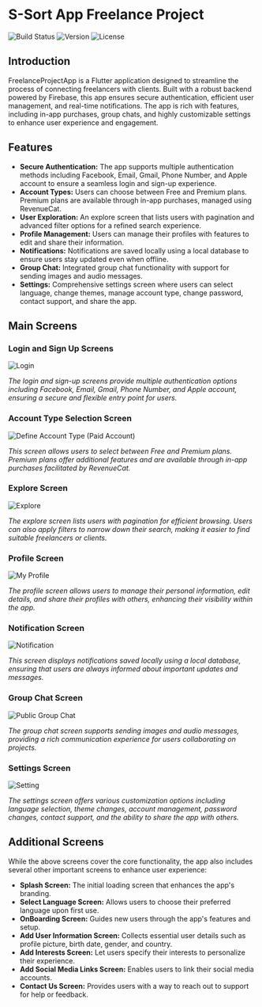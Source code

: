 # S-Sort App Freelance Project

![Build Status](https://img.shields.io/badge/build-passing-brightgreen)
![Version](https://img.shields.io/badge/version-1.0.0-blue)
![License](https://img.shields.io/badge/license-MIT-green)

## Introduction

FreelanceProjectApp is a Flutter application designed to streamline the process of connecting freelancers with clients. Built with a robust backend powered by Firebase, this app ensures secure authentication, efficient user management, and real-time notifications. The app is rich with features, including in-app purchases, group chats, and highly customizable settings to enhance user experience and engagement.

## Features

- **Secure Authentication:** The app supports multiple authentication methods including Facebook, Email, Gmail, Phone Number, and Apple account to ensure a seamless login and sign-up experience.
- **Account Types:** Users can choose between Free and Premium plans. Premium plans are available through in-app purchases, managed using RevenueCat.
- **User Exploration:** An explore screen that lists users with pagination and advanced filter options for a refined search experience.
- **Profile Management:** Users can manage their profiles with features to edit and share their information.
- **Notifications:** Notifications are saved locally using a local database to ensure users stay updated even when offline.
- **Group Chat:** Integrated group chat functionality with support for sending images and audio messages.
- **Settings:** Comprehensive settings screen where users can select language, change themes, manage account type, change password, contact support, and share the app.

## Main Screens

### Login and Sign Up Screens
![Login](https://github.com/asere1/S-Sort-App/assets/77078891/f147372e-0c2b-4de0-aadd-3f1e51545999)

*The login and sign-up screens provide multiple authentication options including Facebook, Email, Gmail, Phone Number, and Apple account, ensuring a secure and flexible entry point for users.*

### Account Type Selection Screen
![Define Account Type (Paid Account)](https://github.com/asere1/S-Sort-App/assets/77078891/7fcc10b9-45ff-456c-956e-3e1befed49c7)

*This screen allows users to select between Free and Premium plans. Premium plans offer additional features and are available through in-app purchases facilitated by RevenueCat.*

### Explore Screen
![Explore](https://github.com/asere1/S-Sort-App/assets/77078891/47af52b0-55d4-4355-a92e-5106a063aab8)

*The explore screen lists users with pagination for efficient browsing. Users can also apply filters to narrow down their search, making it easier to find suitable freelancers or clients.*

### Profile Screen
![My Profile](https://github.com/asere1/S-Sort-App/assets/77078891/21571ede-ce93-45f2-a54e-6998d14e8e48)

*The profile screen allows users to manage their personal information, edit details, and share their profiles with others, enhancing their visibility within the app.*

### Notification Screen
![Notification](https://github.com/asere1/S-Sort-App/assets/77078891/115b290f-a321-4606-bac4-a1307ac75ef8)

*This screen displays notifications saved locally using a local database, ensuring that users are always informed about important updates and messages.*

### Group Chat Screen
![Public Group Chat](https://github.com/asere1/S-Sort-App/assets/77078891/32cd28f0-2559-4aa7-aa4d-bb08dc001e27)

*The group chat screen supports sending images and audio messages, providing a rich communication experience for users collaborating on projects.*

### Settings Screen
![Setting](https://github.com/asere1/S-Sort-App/assets/77078891/c6048b93-a72e-4a3d-8eb2-459da16a2804)

*The settings screen offers various customization options including language selection, theme changes, account management, password changes, contact support, and the ability to share the app with others.*

## Additional Screens

While the above screens cover the core functionality, the app also includes several other important screens to enhance user experience:

- **Splash Screen:** The initial loading screen that enhances the app's branding.
- **Select Language Screen:** Allows users to choose their preferred language upon first use.
- **OnBoarding Screen:** Guides new users through the app's features and setup.
- **Add User Information Screen:** Collects essential user details such as profile picture, birth date, gender, and country.
- **Add Interests Screen:** Let users specify their interests to personalize their experience.
- **Add Social Media Links Screen:** Enables users to link their social media accounts.
- **Contact Us Screen:** Provides users with a way to reach out to support for help or feedback.
